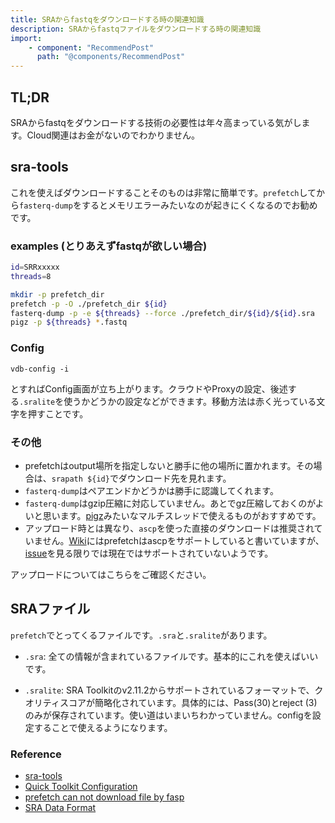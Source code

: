 ```yaml
---
title: SRAからfastqをダウンロードする時の関連知識
description: SRAからfastqファイルをダウンロードする時の関連知識
import:
    - component: "RecommendPost"
      path: "@components/RecommendPost"
---
```


## TL;DR

SRAからfastqをダウンロードする技術の必要性は年々高まっている気がします。Cloud関連はお金がないのでわかりません。

## sra-tools

これを使えばダウンロードすることそのものは非常に簡単です。`prefetch`してから`fasterq-dump`をするとメモリエラーみたいなのが起きにくくなるのでお勧めです。

### examples (とりあえずfastqが欲しい場合)

```bash
id=SRRxxxxx
threads=8

mkdir -p prefetch_dir
prefetch -p -O ./prefetch_dir ${id}
fasterq-dump -p -e ${threads} --force ./prefetch_dir/${id}/${id}.sra
pigz -p ${threads} *.fastq
```

### Config

```
vdb-config -i
```

とすればConfig画面が立ち上がります。クラウドやProxyの設定、後述する`.sralite`を使うかどうかの設定などができます。移動方法は赤く光っている文字を押すことです。

### その他

- prefetchはoutput場所を指定しないと勝手に他の場所に置かれます。その場合は、`srapath ${id}`でダウンロード先を見れます。
- `fasterq-dump`はペアエンドかどうかは勝手に認識してくれます。
- `fasterq-dump`はgzip圧縮に対応していません。あとでgz圧縮しておくのがよいと思います。[pigz](https://zlib.net/pigz/)みたいなマルチスレッドで使えるものがおすすめです。
- アップロード時とは異なり、`ascp`を使った直接のダウンロードは推奨されていません。[Wiki](https://github.com/ncbi/sra-tools/wiki/HowTo:-Access-SRA-Data)にはprefetchはascpをサポートしていると書いていますが、[issue](https://github.com/ncbi/sra-tools/issues/255)を見る限りでは現在ではサポートされていないようです。

アップロードについてはこちらをご確認ください。

<RecommendPost
    title="SRAにAsperaを使ってデータをアップロードする"
    url="/posts/bioinformatics/sra_upload_aspera"
    category="bioinformatics"
    description="httpやftpによるSRAへのデータアップロードは遅すぎるので、IBMのaspera connectを使ってデータをアップロードするやり方を使おう。"
/>

## SRAファイル

`prefetch`でとってくるファイルです。`.sra`と`.sralite`があります。

- `.sra`: 全ての情報が含まれているファイルです。基本的にこれを使えばいいです。

- `.sralite`: SRA Toolkitのv2.11.2からサポートされているフォーマットで、クオリティスコアが簡略化されています。具体的には、Pass(30)とreject (3)のみが保存されています。使い道はいまいちわかっていません。configを設定することで使えるようになります。

### Reference

- [sra-tools](https://github.com/ncbi/sra-tools)
- [Quick Toolkit Configuration](https://github.com/ncbi/sra-tools/wiki/03.-Quick-Toolkit-Configuration)
- [prefetch can not download file by fasp](https://github.com/ncbi/sra-tools/issues/255)
- [SRA Data Format](https://www.ncbi.nlm.nih.gov/sra/docs/sra-data-formats/)